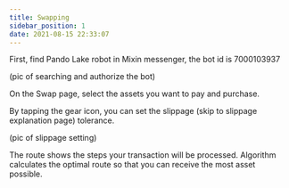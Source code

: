 ```yaml
---
title: Swapping
sidebar_position: 1
date: 2021-08-15 22:33:07
---
```


First, find Pando Lake robot in Mixin messenger, the bot id is 7000103937

(pic of searching and authorize the bot)

On the Swap page, select the assets you want to pay and purchase. 

By tapping the gear icon, you can set the slippage (skip to slippage explanation page) tolerance. 

(pic of slippage setting)

The route shows the steps your transaction will be processed. Algorithm calculates the optimal route so that you can receive the most asset possible. 


